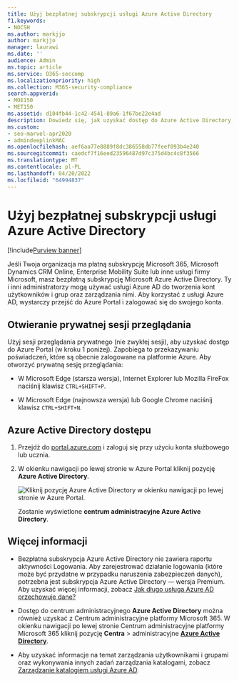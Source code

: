 ```yaml
---
title: Użyj bezpłatnej subskrypcji usługi Azure Active Directory
f1.keywords:
- NOCSH
ms.author: markjjo
author: markjjo
manager: laurawi
ms.date: ''
audience: Admin
ms.topic: article
ms.service: O365-seccomp
ms.localizationpriority: high
ms.collection: M365-security-compliance
search.appverid:
- MOE150
- MET150
ms.assetid: d104fb44-1c42-4541-89a6-1f67be22e4ad
description: Dowiedz się, jak uzyskać dostęp do Azure Active Directory, który jest uwzględniony w płatnej subskrypcji organizacji.
ms.custom:
- seo-marvel-apr2020
- admindeeplinkMAC
ms.openlocfilehash: aef6aa77e8889f8dc386558db77feef093b4e240
ms.sourcegitcommit: caedcf7f16eed23596487d97c375d4bc4c8f3566
ms.translationtype: MT
ms.contentlocale: pl-PL
ms.lasthandoff: 04/20/2022
ms.locfileid: "64994837"
---
```

# <a name="use-your-free-azure-active-directory-subscription"></a>Użyj bezpłatnej subskrypcji usługi Azure Active Directory

[!include[Purview banner](../includes/purview-rebrand-banner.md)]

Jeśli Twoja organizacja ma płatną subskrypcję Microsoft 365, Microsoft Dynamics CRM Online, Enterprise Mobility Suite lub inne usługi firmy Microsoft, masz bezpłatną subskrypcję Microsoft Azure Active Directory. Ty i inni administratorzy mogą używać usługi Azure AD do tworzenia kont użytkowników i grup oraz zarządzania nimi. Aby korzystać z usługi Azure AD, wystarczy przejść do Azure Portal i zalogować się do swojego konta.

## <a name="open-a-private-browsing-session"></a>Otwieranie prywatnej sesji przeglądania

Użyj sesji przeglądania prywatnego (nie zwykłej sesji), aby uzyskać dostęp do Azure Portal (w kroku 1 poniżej). Zapobiega to przekazywaniu poświadczeń, które są obecnie zalogowane na platformie Azure. Aby otworzyć prywatną sesję przeglądania:

- W Microsoft Edge (starsza wersja), Internet Explorer lub Mozilla FireFox naciśnij klawisz `CTRL+SHIFT+P`.

- W Microsoft Edge (najnowsza wersja) lub Google Chrome naciśnij klawisz `CTRL+SHIFT+N`.

## <a name="access-azure-active-directory"></a>Azure Active Directory dostępu

1. Przejdź do [portal.azure.com](https://portal.azure.com) i zaloguj się przy użyciu konta służbowego lub ucznia.

2. W okienku nawigacji po lewej stronie w Azure Portal kliknij pozycję **Azure Active Directory**.

    ![Kliknij pozycję Azure Active Directory w okienku nawigacji po lewej stronie w Azure Portal.](../media/97d2d72f-ac20-46ab-898c-851f6009b453.png)

    Zostanie wyświetlone **centrum administracyjne Azure Active Directory**.

## <a name="more-information"></a>Więcej informacji

- Bezpłatna subskrypcja Azure Active Directory nie zawiera raportu aktywności Logowania. Aby zarejestrować działanie logowania (które może być przydatne w przypadku naruszenia zabezpieczeń danych), potrzebna jest subskrypcja Azure Active Directory — wersja Premium. Aby uzyskać więcej informacji, zobacz [Jak długo usługa Azure AD przechowuje dane?](/azure/active-directory/reports-monitoring/reference-reports-data-retention#how-long-does-azure-ad-store-the-data)

- Dostęp do centrum administracyjnego **Azure Active Directory** można również uzyskać z Centrum administracyjne platformy Microsoft 365. W okienku nawigacji po lewej stronie Centrum administracyjne platformy Microsoft 365 kliknij pozycję **Centra** \> administracyjne [**Azure Active Directory**](https://go.microsoft.com/fwlink/p/?linkid=2067268).

- Aby uzyskać informacje na temat zarządzania użytkownikami i grupami oraz wykonywania innych zadań zarządzania katalogami, zobacz [Zarządzanie katalogiem usługi Azure AD](/azure/active-directory/active-directory-administer).